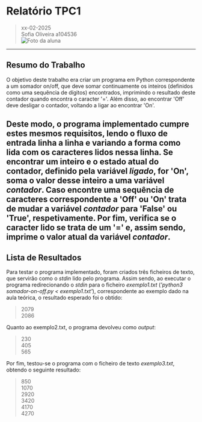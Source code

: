 
# Relatório TPC1

> xx-02-2025  
> Sofia Oliveira a104536  
> ![Foto da aluna](https://github.com/user-attachments/assets/8eb0a6bc-8efa-44d6-a0f5-ab76a4524ba8)  


---

## Resumo do Trabalho  

O objetivo deste trabalho era criar um programa em Python correspondente a um somador on/off, que deve somar continuamente os inteiros (definidos como uma sequência de dígitos) encontrados, imprimindo o resultado deste contador quando encontra o caracter '='. Além disso, ao encontrar 'Off' deve desligar o contador, voltando a ligar ao encontrar 'On'.  

Deste modo, o programa implementado cumpre estes mesmos requisitos, lendo o fluxo de entrada linha a linha e variando a forma como lida com os caracteres lidos nessa linha. Se encontrar um inteiro e o estado atual do contador, definido pela variável _ligado_, for 'On', soma o valor desse inteiro a uma variável _contador_. Caso encontre uma sequência de caracteres correspondente a 'Off' ou 'On' trata de mudar a variável _contador_ para 'False' ou 'True', respetivamente. Por fim, verifica se o caracter lido se trata de um '=' e, assim sendo, imprime o valor atual da variável _contador_.
---

## Lista de Resultados
Para testar o programa implementado, foram criados três ficheiros de texto, que servirão como o _stdin_ lido pelo programa.
Assim sendo, ao executar o programa redirecionando o _stdin_ para o ficheiro _exemplo1.txt_ (_'python3 somador-on-off.py < exemplo1.txt'_), correspondente ao exemplo dado na aula teórica, o resultado esperado foi o obtido:
> 2079  
> 2086

Quanto ao exemplo2.txt, o programa devolveu como _output_:
> 230  
> 405  
> 565

Por fim, testou-se o programa com o ficheiro de texto _exemplo3.txt_, obtendo o seguinte resultado:
> 850  
> 1070  
> 2920  
> 3420  
> 4170  
> 4270